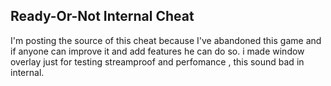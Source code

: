 ## Ready-Or-Not Internal Cheat 
I'm posting the source of this cheat because I've abandoned this game and if anyone can improve it and add features he can do so.
i made window overlay just for testing streamproof and perfomance , this sound bad in internal.

